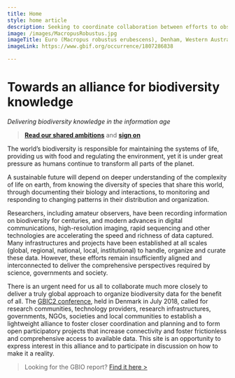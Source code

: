 ```yaml
---
title: Home
style: home article
description: Seeking to coordinate collaboration between efforts to observe, measure and model the living planet while supporting connected solutions to answer key questions about life on Earth
image: /images/MacropusRobustus.jpg
imageTitle: Euro (Macropus robustus erubescens), Denham, Western Australia, 10 January 2018. Photo by Donald Hobern via iNaturalist.org, licensed under CC BY 4.0.
imageLink: https://www.gbif.org/occurrence/1807286838

---
```

Towards an alliance for biodiversity knowledge
===================

_Delivering biodiversity knowledge in the information age_

> [__Read our shared ambitions__](../shared-ambitions) and [__sign on__](../sign)

The world’s biodiversity is responsible for maintaining the systems of life, providing us with food and regulating the environment, yet it is under great pressure as humans continue to transform all parts of the planet.

A sustainable future will depend on deeper understanding of the complexity of life on earth, from knowing the diversity of species that share this world, through documenting their biology and interactions, to monitoring and responding to changing patterns in their distribution and organization.
 
Researchers, including amateur observers, have been recording information on biodiversity for centuries, and modern advances in digital communications, high-resolution imaging, rapid sequencing and other technologies are accelerating the speed and richness of data captured. Many infrastructures and projects have been established at all scales (global, regional, national, local, institutional) to handle, organize and curate these data. However, these efforts remain insufficiently aligned and interconnected to deliver the comprehensive perspectives required by science, governments and society.
 
There is an urgent need for us all to collaborate much more closely to deliver a truly global approach to organize biodiversity data for the benefit of all. The [GBIC2 conference](../gbic2/2018-conference/), held in Denmark in July 2018, called for research communities, technology providers, research infrastructures, governments, NGOs, societies and local communities to establish a lightweight alliance to foster closer coordination and planning and to form open participatory projects that increase connectivity and foster frictionless and comprehensive access to available data. This site is an opportunity to express interest in this alliance and to participate in discussion on how to make it a reality.

> Looking for the GBIO report? [Find it here >](https://www.gbif.org/document/80859)